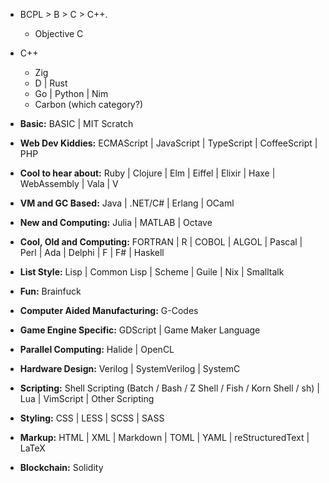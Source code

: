 - BCPL > B > C > C++.
	- Objective C

- C++
	- Zig
	- D | Rust
	- Go | Python | Nim
	- Carbon (which category?)

- **Basic:** BASIC | MIT Scratch
- **Web Dev Kiddies:** ECMAScript | JavaScript | TypeScript | CoffeeScript | PHP
- **Cool to hear about:** Ruby | Clojure | Elm | Eiffel | Elixir | Haxe | WebAssembly | Vala | V
- **VM and GC Based:** Java | .NET/C# | Erlang | OCaml
- **New and Computing:** Julia | MATLAB | Octave
- **Cool, Old and Computing:** FORTRAN | R | COBOL | ALGOL | Pascal | Perl | Ada | Delphi | F | F# | Haskell
- **List Style:** Lisp | Common Lisp | Scheme | Guile | Nix | Smalltalk
- **Fun:** Brainfuck

- **Computer Aided Manufacturing:** G-Codes
- **Game Engine Specific:** GDScript | Game Maker Language
- **Parallel Computing:** Halide | OpenCL
- **Hardware Design:** Verilog | SystemVerilog | SystemC

- **Scripting:** Shell Scripting (Batch / Bash / Z Shell / Fish / Korn Shell / sh) | Lua | VimScript | Other Scripting
- **Styling:** CSS | LESS | SCSS | SASS
- **Markup:** HTML | XML | Markdown | TOML | YAML | reStructuredText | LaTeX
- **Blockchain:** Solidity